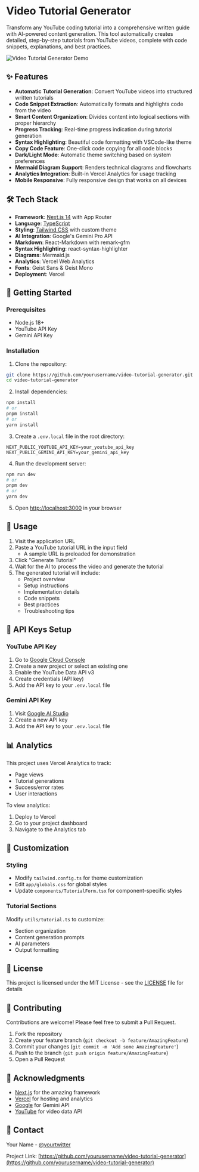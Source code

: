 # Video Tutorial Generator

Transform any YouTube coding tutorial into a comprehensive written guide with AI-powered content generation. This tool automatically creates detailed, step-by-step tutorials from YouTube videos, complete with code snippets, explanations, and best practices.

![Video Tutorial Generator Demo](public/demo.gif)

## ✨ Features

- **Automatic Tutorial Generation**: Convert YouTube videos into structured written tutorials
- **Code Snippet Extraction**: Automatically formats and highlights code from the video
- **Smart Content Organization**: Divides content into logical sections with proper hierarchy
- **Progress Tracking**: Real-time progress indication during tutorial generation
- **Syntax Highlighting**: Beautiful code formatting with VSCode-like theme
- **Copy Code Feature**: One-click code copying for all code blocks
- **Dark/Light Mode**: Automatic theme switching based on system preferences
- **Mermaid Diagram Support**: Renders technical diagrams and flowcharts
- **Analytics Integration**: Built-in Vercel Analytics for usage tracking
- **Mobile Responsive**: Fully responsive design that works on all devices

## 🛠️ Tech Stack

- **Framework**: [Next.js 14](https://nextjs.org/) with App Router
- **Language**: [TypeScript](https://www.typescriptlang.org/)
- **Styling**: [Tailwind CSS](https://tailwindcss.com/) with custom theme
- **AI Integration**: Google's Gemini Pro API
- **Markdown**: React-Markdown with remark-gfm
- **Syntax Highlighting**: react-syntax-highlighter
- **Diagrams**: Mermaid.js
- **Analytics**: Vercel Web Analytics
- **Fonts**: Geist Sans & Geist Mono
- **Deployment**: Vercel

## 🚀 Getting Started

### Prerequisites

- Node.js 18+
- YouTube API Key
- Gemini API Key

### Installation

1. Clone the repository:

```bash
git clone https://github.com/yourusername/video-tutorial-generator.git
cd video-tutorial-generator
```

2. Install dependencies:

```bash
npm install
# or
pnpm install
# or
yarn install
```

3. Create a `.env.local` file in the root directory:

```env
NEXT_PUBLIC_YOUTUBE_API_KEY=your_youtube_api_key
NEXT_PUBLIC_GEMINI_API_KEY=your_gemini_api_key
```

4. Run the development server:

```bash
npm run dev
# or
pnpm dev
# or
yarn dev
```

5. Open [http://localhost:3000](http://localhost:3000) in your browser

## 📝 Usage

1. Visit the application URL
2. Paste a YouTube tutorial URL in the input field
   - A sample URL is preloaded for demonstration
3. Click "Generate Tutorial"
4. Wait for the AI to process the video and generate the tutorial
5. The generated tutorial will include:
   - Project overview
   - Setup instructions
   - Implementation details
   - Code snippets
   - Best practices
   - Troubleshooting tips

## 🔑 API Keys Setup

### YouTube API Key

1. Go to [Google Cloud Console](https://console.cloud.google.com/)
2. Create a new project or select an existing one
3. Enable the YouTube Data API v3
4. Create credentials (API key)
5. Add the API key to your `.env.local` file

### Gemini API Key

1. Visit [Google AI Studio](https://makersuite.google.com/app/apikey)
2. Create a new API key
3. Add the API key to your `.env.local` file

## 📊 Analytics

This project uses Vercel Analytics to track:

- Page views
- Tutorial generations
- Success/error rates
- User interactions

To view analytics:

1. Deploy to Vercel
2. Go to your project dashboard
3. Navigate to the Analytics tab

## 🎨 Customization

### Styling

- Modify `tailwind.config.ts` for theme customization
- Edit `app/globals.css` for global styles
- Update `components/TutorialForm.tsx` for component-specific styles

### Tutorial Sections

Modify `utils/tutorial.ts` to customize:

- Section organization
- Content generation prompts
- AI parameters
- Output formatting

## 📄 License

This project is licensed under the MIT License - see the [LICENSE](LICENSE) file for details

## 🤝 Contributing

Contributions are welcome! Please feel free to submit a Pull Request.

1. Fork the repository
2. Create your feature branch (`git checkout -b feature/AmazingFeature`)
3. Commit your changes (`git commit -m 'Add some AmazingFeature'`)
4. Push to the branch (`git push origin feature/AmazingFeature`)
5. Open a Pull Request

## 🙏 Acknowledgments

- [Next.js](https://nextjs.org/) for the amazing framework
- [Vercel](https://vercel.com/) for hosting and analytics
- [Google](https://ai.google.dev/) for Gemini API
- [YouTube](https://developers.google.com/youtube/v3) for video data API

## 📧 Contact

Your Name - [@yourtwitter](https://twitter.com/yourtwitter)

Project Link: [https://github.com/yourusername/video-tutorial-generator](https://github.com/yourusername/video-tutorial-generator)
